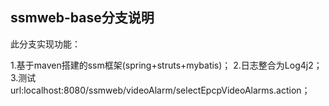 ## ssmweb-base分支说明

此分支实现功能：

1.基于maven搭建的ssm框架(spring+struts+mybatis)；
2.日志整合为Log4j2；
3.测试url:localhost:8080/ssmweb/videoAlarm/selectEpcpVideoAlarms.action；
